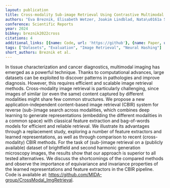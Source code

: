 ```yaml
---
layout: publication
title: Cross-modality Sub-image Retrieval Using Contrastive Multimodal Image Representations
authors: "Eva Breznik, Elisabeth Wetzer, Joakim Lindblad, Nata\u0161a Sladoje"
conference: Scientific Reports
year: 2024
bibkey: breznik2022cross
citations: 4
additional_links: [{name: Code, url: 'https://github'}, {name: Paper, url: 'https://arxiv.org/abs/2201.03597'}]
tags: ["Datasets", "Evaluation", "Image Retrieval", "Neural Hashing"]
short_authors: Breznik et al.
---
```

In tissue characterization and cancer diagnostics, multimodal imaging has
emerged as a powerful technique. Thanks to computational advances, large
datasets can be exploited to discover patterns in pathologies and improve
diagnosis. However, this requires efficient and scalable image retrieval
methods. Cross-modality image retrieval is particularly challenging, since
images of similar (or even the same) content captured by different modalities
might share few common structures. We propose a new application-independent
content-based image retrieval (CBIR) system for reverse (sub-)image search
across modalities, which combines deep learning to generate representations
(embedding the different modalities in a common space) with classical feature
extraction and bag-of-words models for efficient and reliable retrieval. We
illustrate its advantages through a replacement study, exploring a number of
feature extractors and learned representations, as well as through comparison
to recent (cross-modality) CBIR methods. For the task of (sub-)image retrieval
on a (publicly available) dataset of brightfield and second harmonic generation
microscopy images, the results show that our approach is superior to all tested
alternatives. We discuss the shortcomings of the compared methods and observe
the importance of equivariance and invariance properties of the learned
representations and feature extractors in the CBIR pipeline. Code is available
at: https://github.com/MIDA-group/CrossModal_ImgRetrieval.